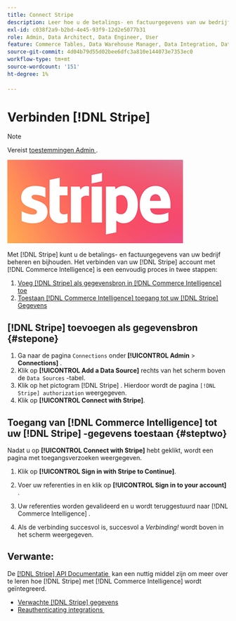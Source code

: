 ```yaml
---
title: Connect Stripe
description: Leer hoe u de betalings- en factuurgegevens van uw bedrijf beheert en bijhoudt.
exl-id: c038f2a9-b2bd-4e45-93f9-12d2e5077b31
role: Admin, Data Architect, Data Engineer, User
feature: Commerce Tables, Data Warehouse Manager, Data Integration, Data Import/Export
source-git-commit: 4d04b79d55d02bee6dfc3a810e144073e7353ec0
workflow-type: tm+mt
source-wordcount: '151'
ht-degree: 1%

---
```


# Verbinden [!DNL Stripe]

>[!NOTE]
>
>Vereist [&#x200B; toestemmingen Admin &#x200B;](../../../administrator/user-management/user-management.md).

![&#x200B; het embleem van Stripe &#x200B;](../../../assets/stripe-logo.png)

Met [!DNL Stripe] kunt u de betalings- en factuurgegevens van uw bedrijf beheren en bijhouden. Het verbinden van uw [!DNL Stripe] account met [!DNL Commerce Intelligence] is een eenvoudig proces in twee stappen:

1. [Voeg  [!DNL Stripe]  als gegevensbron in  [!DNL Commerce Intelligence] toe](#stepone)
1. [Toestaan  [!DNL Commerce Intelligence]  toegang tot uw  [!DNL Stripe]  Gegevens](#steptwo)

## [!DNL Stripe] toevoegen als gegevensbron {#stepone}

1. Ga naar de pagina `Connections` onder **[!UICONTROL Admin** > **Connections]** .
1. Klik op **[!UICONTROL Add a Data Source]** rechts van het scherm boven de `Data Sources` -tabel.
1. Klik op het pictogram [!DNL Stripe] . Hierdoor wordt de pagina `[!DNL Stripe] authorization` weergegeven.
1. Klik op **[!UICONTROL Connect with Stripe]**.

## Toegang van [!DNL Commerce Intelligence] tot uw [!DNL Stripe] -gegevens toestaan {#steptwo}

Nadat u op **[!UICONTROL Connect with Stripe]** hebt geklikt, wordt een pagina met toegangsverzoeken weergegeven.

1. Klik op **[!UICONTROL Sign in with Stripe to Continue]**.

1. Voer uw referenties in en klik op **[!UICONTROL Sign in to your account]** .

1. Uw referenties worden gevalideerd en u wordt teruggestuurd naar [!DNL Commerce Intelligence] .

1. Als de verbinding succesvol is, succesvol a *Verbinding!* wordt boven in het scherm weergegeven.

## Verwante:

De [[!DNL Stripe]  API Documentatie &#x200B;](https://stripe.com/docs/api) kan een nuttig middel zijn om meer over te leren hoe [!DNL Stripe] met [!DNL Commerce Intelligence] wordt geïntegreerd.

* [Verwachte  [!DNL Stripe]  gegevens](../integrations/stripe-data.md)
* [&#x200B; Reauthenticating integrations &#x200B;](https://experienceleague.adobe.com/docs/commerce-knowledge-base/kb/how-to/mbi-reauthenticating-integrations.html)
